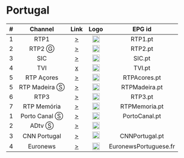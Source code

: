 <h1>Portugal</h1>

| #   | Channel        | Link  | Logo | EPG id |
|:---:|:--------------:|:-----:|:----:|:------:|
| 1   | RTP1 | [>](https://streaming-live.rtp.pt/liverepeater/smil:rtp1HD.smil/playlist.m3u8) | <img height="20" src="https://upload.wikimedia.org/wikipedia/commons/thumb/e/ec/RTP1_-_Logo_2016.svg/640px-RTP1_-_Logo_2016.svg.png"/> | RTP1.pt |
| 2   | RTP2 Ⓖ | [>](https://streaming-live.rtp.pt/liverepeater/rtp2HD.smil/playlist.m3u8) | <img height="20" src="https://upload.wikimedia.org/wikipedia/en/4/4d/Rtp2_2016_logo.png"/> | RTP2.pt |
| 3   | SIC | [>](https://d1zx6l1dn8vaj5.cloudfront.net/out/v1/b89cc37caa6d418eb423cf092a2ef970/index.m3u8) | <img height="20" src="https://i.imgur.com/SPMqiDG.png"/> | SIC.pt |
| 4   | TVI | [x]() | <img height="20" src="https://upload.wikimedia.org/wikipedia/en/6/63/TVI_logo_2017.png"/> | TVI.pt |
| 5   | RTP Açores | [>](https://streaming-live.rtp.pt/liverepeater/smil:rtpacoresHD.smil/playlist.m3u8) | <img height="20" src="https://upload.wikimedia.org/wikipedia/commons/thumb/a/aa/RTP_A%C3%A7ores_%282016%29.svg/640px-RTP_A%C3%A7ores_%282016%29.svg.png"/> | RTPAcores.pt |
| 5   | RTP Madeira Ⓢ | [>](https://streaming-live.rtp.pt/liverepeater/smil:rtpmadeira.smil/playlist.m3u8) | <img height="20" src="https://upload.wikimedia.org/wikipedia/en/a/ac/RTP_Madeira_2016.png"/> | RTPMadeira.pt |
| 6   | RTP3 | [>](https://streaming-live.rtp.pt/livetvhlsDVR/rtpnHDdvr.smil/playlist.m3u8?DVR=) | <img height="20" src="https://upload.wikimedia.org/wikipedia/commons/b/b9/Rtp3.png"/> | RTP3.pt |
| 7   | RTP Memória | [>]() | <img height="20" src="https://upload.wikimedia.org/wikipedia/commons/7/79/RtpMemoria_positivo_horiz_RGB.png"/> | RTPMemoria.pt |
| 1   | Porto Canal Ⓢ | [>](https://streamer-a01.videos.sapo.pt/live/portocanal/playlist.m3u8) | <img height="20" src="https://i.imgur.com/wsyvP2H.png"/> | PortoCanal.pt |
| 2   | ADtv Ⓢ         | [>](https://playout172.livextend.cloud/liveiframe/_definst_/ngrp:liveartvabr_abr/playlist.m3u8) | <img height="20" src="https://i.imgur.com/FvlcU3z.png"/> |
| 3   | CNN Portugal    | [>](https://sktv-forwarders.7m.pl/get.php?x=CNN_Portugal) | <img height="20" src="https://i.imgur.com/NYH39xs.png"/> | CNNPortugal.pt |
| 4   | Euronews | [>](https://euronews.alteox.app/hls/pt_stream.m3u8) | <img height="20" src="https://i.imgur.com/8MsbPCU.png"/> | EuronewsPortuguese.fr |
